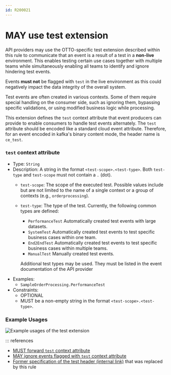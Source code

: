 ```yaml
---
id: R200021
---
```


# MAY use test extension

API providers may use the OTTO-specific test extension described within this rule to communicate that an event is a result of a test in a **non-live** environment. This enables testing certain use cases together with multiple teams while simultaneously enabling all teams to identify and ignore hindering test events.

Events **must not** be flagged with `test` in the live environment as this could negatively impact the data integrity of the overall system.

Test events are often created in various contexts. Some of them require special handling on the consumer side, such as ignoring them, bypassing specific validations, or using modified business logic while processing.

This extension defines the `test` context attribute that event producers can provide to enable consumers to handle test events alternately. The `test` attribute should be encoded like a standard cloud event attribute. Therefore, for an event encoded in kafka's binary content mode, the header name is `ce_test`.

### `test` context attribute

- Type: `String`
- Description: A string in the format `<test-scope>.<test-type>`. Both `test-type` and `test-scope` must not contain a `.` (dot).
  - `test-scope`: The scope of the executed test. Possible values include but are not limited to the name of a single context or a group of contexts (e.g., `orderprocessing`).
  - `test-type`: The type of the test. Currently, the following common types are defined:
    - `PerformanceTest` Automatically created test events with large datasets.
    - `SystemTest` Automatically created test events to test specific business cases within one team.
    - `End2EndTest` Automatically created test events to test specific business cases within multiple teams.
    - `ManualTest` Manually created test events.
    
    Additional test types may be used. They must be listed in the event documentation of the API provider
- Examples:
  - `SampleOrderProcessing.PerformanceTest`
- Constraints:
  - OPTIONAL
  - MUST be a non-empty string in the format `<test-scope>.<test-type>`.

### Example Usages

![Example usages of the test extension](./test-extension-usage-examples.png)

::: references

- [MUST forward `test` context attribute](./must-forward-test-context-attribute.md)
- [MAY ignore events flagged with `test` context attribute](./may-ignore-events-flagged-with-test.md)
- [Former specification of the test header (internal link)](https://confluence.otto.de/x/pwZxE) that was replaced by this rule
